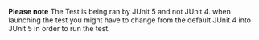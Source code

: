 **Please note**
The Test is being ran by JUnit 5 and not JUnit 4.
when launching the test you might have to change from the default JUnit 4 into JUnit 5 in order to run the test.

